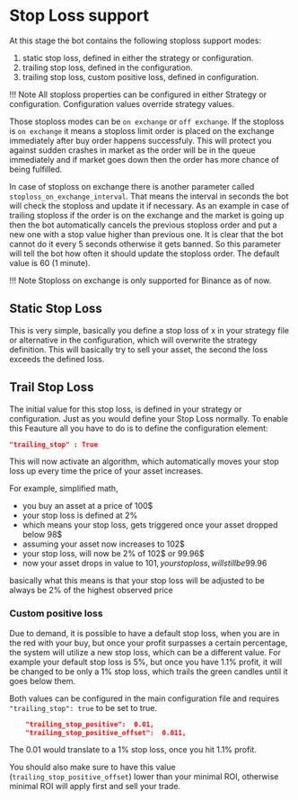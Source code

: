 # Stop Loss support

At this stage the bot contains the following stoploss support modes:

1. static stop loss, defined in either the strategy or configuration.
2. trailing stop loss, defined in the configuration.
3. trailing stop loss, custom positive loss, defined in configuration.

!!! Note
    All stoploss properties can be configured in either Strategy or configuration. Configuration values override strategy values.

Those stoploss modes can be `on exchange` or `off exchange`. If the stoploss is `on exchange` it means a stoploss limit order is placed on the exchange immediately after buy order happens successfuly. This will protect you against sudden crashes in market as the order will be in the queue immediately and if market goes down then the order has more chance of being fulfilled.

In case of stoploss on exchange there is another parameter called `stoploss_on_exchange_interval`. That means the interval in seconds the bot will check the stoploss and update it if necessary. As an example in case of trailing stoploss if the order is on the exchange and the market is going up then the bot automatically cancels the previous stoploss order and put a new one with a stop value higher than previous one. It is clear that the bot cannot do it every 5 seconds otherwise it gets banned. So this parameter will tell the bot how often it should update the stoploss order. The default value is 60 (1 minute).

!!! Note
    Stoploss on exchange is only supported for Binance as of now.


## Static Stop Loss

This is very simple, basically you define a stop loss of x in your strategy file or alternative in the configuration, which
will overwrite the strategy definition. This will basically try to sell your asset, the second the loss exceeds the defined loss.

## Trail Stop Loss

The initial value for this stop loss, is defined in your strategy or configuration. Just as you would define your Stop Loss normally.
To enable this Feauture all you have to do is to define the configuration element:

``` json
"trailing_stop" : True
```

This will now activate an algorithm, which automatically moves your stop loss up every time the price of your asset increases.

For example, simplified math,

* you buy an asset at a price of 100$
* your stop loss is defined at 2%
* which means your stop loss, gets triggered once your asset dropped below 98$
* assuming your asset now increases to 102$
* your stop loss, will now be 2% of 102$ or 99.96$
* now your asset drops in value to 101$, your stop loss, will still be 99.96$

basically what this means is that your stop loss will be adjusted to be always be 2% of the highest observed price

### Custom positive loss

Due to demand, it is possible to have a default stop loss, when you are in the red with your buy, but once your profit surpasses a certain percentage,
the system will utilize a new stop loss, which can be a different value. For example your default stop loss is 5%, but once you have 1.1% profit,
it will be changed to be only a 1% stop loss, which trails the green candles until it goes below them.

Both values can be configured in the main configuration file and requires `"trailing_stop": true` to be set to true.

``` json
    "trailing_stop_positive":  0.01,
    "trailing_stop_positive_offset":  0.011,
```

The 0.01 would translate to a 1% stop loss, once you hit 1.1% profit.

You should also make sure to have this value (`trailing_stop_positive_offset`) lower than your minimal ROI, otherwise minimal ROI will apply first and sell your trade.
